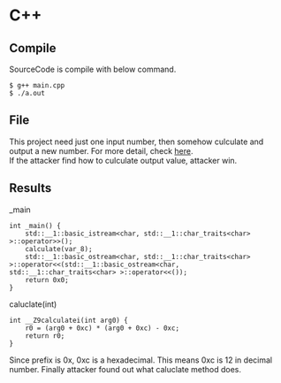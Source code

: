 # C++

## Compile
SourceCode is compile with below command.

```
$ g++ main.cpp
$ ./a.out
```

## File
This project need just one input number, then somehow culculate and output a new number. For more detail, check [here](https://github.com/tosh7/multiple_languages_for_reverse_engineering/blob/main/C%2B%2B/main.cpp).  
If the attacker find how to culculate output value, attacker win.

## Results
_main
```
int _main() {
    std::__1::basic_istream<char, std::__1::char_traits<char> >::operator>>();
    calculate(var_8);
    std::__1::basic_ostream<char, std::__1::char_traits<char> >::operator<<(std::__1::basic_ostream<char, std::__1::char_traits<char> >::operator<<());
    return 0x0;
}
```

caluclate(int)
```
int __Z9calculatei(int arg0) {
    r0 = (arg0 + 0xc) * (arg0 + 0xc) - 0xc;
    return r0;
}
```
Since prefix is 0x, 0xc is a hexadecimal. This means 0xc is 12 in decimal number. Finally attacker found out what caluclate method does.
